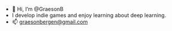 - 👋 Hi, I’m @GraesonB
- I develop indie games and enjoy learning about deep learning.
- 📫 graesonbergen@gmail.com
